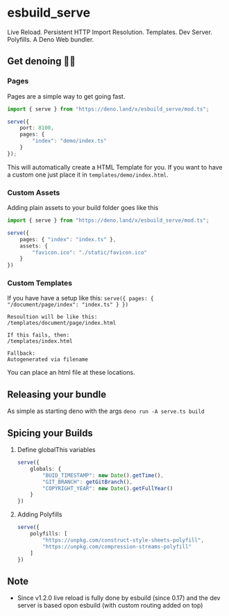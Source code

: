 # esbuild_serve
Live Reload. Persistent HTTP Import Resolution. Templates. Dev Server. Polyfills. A Deno Web bundler.

## Get denoing 🦕🔨

### Pages
Pages are a simple way to get going fast.
```ts
import { serve } from "https://deno.land/x/esbuild_serve/mod.ts";

serve({
    port: 8100,
    pages: {
        "index": "demo/index.ts"
    }
});
```
This will automatically create a HTML Template for you. If you want to have a custom one just place it in `templates/demo/index.html`.
### Custom Assets
Adding plain assets to your build folder goes like this
```ts
import { serve } from "https://deno.land/x/esbuild_serve/mod.ts";

serve({
    pages: { "index": "index.ts" },
    assets: {
        "favicon.ico": "./static/favicon.ico"
    }
})
```
### Custom Templates
If you have have a setup like this: `serve({ pages: { "/document/page/index": "index.ts" } })`
```
Resoultion will be like this:
/templates/document/page/index.html

If this fails, then:
/templates/index.html

Fallback:
Autogenerated via filename
```

You can place an html file at these locations.

## Releasing your bundle

As simple as starting deno with the args `deno run -A serve.ts build`

## Spicing your Builds

1. Define globalThis variables
    ```ts
    serve({
        globals: {
            "BUID_TIMESTAMP": new Date().getTime(),
            "GIT_BRANCH": getGitBranch(),
            "COPYRIGHT_YEAR": new Date().getFullYear()
        }
    })
    ```
2. Adding Polyfills
    ```ts
    serve({
        polyfills: [
            "https://unpkg.com/construct-style-sheets-polyfill",
            "https://unpkg.com/compression-streams-polyfill"
        ]
    })
    ```

## Note

- Since v1.2.0 live reload is fully done by esbuild (since 0.17) and the dev server is based opon esbuild (with custom routing added on top)
